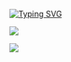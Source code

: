 <a href="https://git.io/typing-svg"><img src="https://readme-typing-svg.demolab.com?font=Fira+Code&size=21&pause=1000&color=43F700&center=true&vCenter=true&width=600&lines=Hello+I'm+Thomas!;%F0%9F%A7%91%E2%80%8D%F0%9F%92%BB+Ing%C3%A9nieur+CSIRT+%C3%A0+Orange+Cyberd%C3%A9fense;%F0%9F%93%9A+%C3%89tudiant+%C3%A0+ISEN+Lille" alt="Typing SVG" /></a>


 <img src="https://github-readme-stats.vercel.app/api?username=0xtter&theme=vue-dark&show_icons=true" style="text-align:center"></img>

 <img src="https://github-readme-stats.vercel.app/api/top-langs/?username=0xtter&theme=cobalt&show_icons=true">

